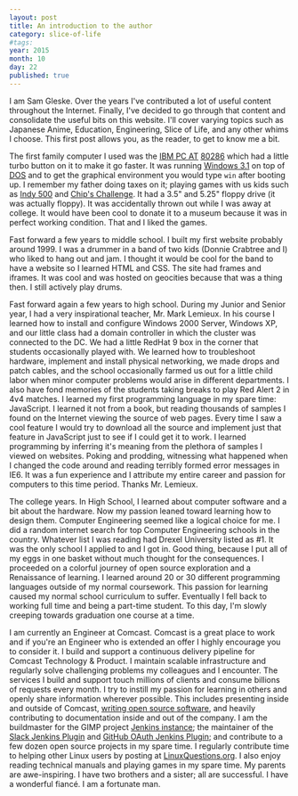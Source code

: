 ```yaml
---
layout: post
title: An introduction to the author
category: slice-of-life
#tags:
year: 2015
month: 10
day: 22
published: true
---
```


I am Sam Gleske.  Over the years I've contributed a lot of useful content
throughout the Internet.  Finally, I've decided to go through that content and
consolidate the useful bits on this website.  I'll cover varying topics such as
Japanese Anime, Education, Engineering, Slice of Life, and any other whims I
choose.  This first post allows you, as the reader, to get to know me a bit.

The first family computer I used was the [IBM PC AT][wiki-pcat]
[80286][wiki-80286] which had a little turbo button on it to make it go faster.
It was running [Windows 3.1][wiki-win31] on top of [DOS][wiki-dos] and to get
the graphical environment you would type `win` after booting up.  I remember my
father doing taxes on it; playing games with us kids such as [Indy 500][indy]
and [Chip's Challenge][chips].  It had a 3.5" and 5.25" floppy drive (it was
actually floppy).  It was accidentally thrown out while I was away at college.
It would have been cool to donate it to a museum because it was in perfect
working condition.  That and I liked the games.

Fast forward a few years to middle school.  I built my first website probably
around 1999.  I was a drummer in a band of two kids (Donnie Crabtree and I) who
liked to hang out and jam.  I thought it would be cool for the band to have a
website so I learned HTML and CSS.  The site had frames and iframes.  It was
cool and was hosted on geocities because that was a thing then.  I still
actively play drums.

Fast forward again a few years to high school.  During my Junior and Senior
year, I had a very inspirational teacher, Mr. Mark Lemieux.  In his course I
learned how to install and configure Windows 2000 Server, Windows XP, and our
little class had a domain controller in which the cluster was connected to the
DC.  We had a little RedHat 9 box in the corner that students occasionally
played with.  We learned how to troubleshoot hardware, implement and install
physical networking, we made drops and patch cables, and the school occasionally
farmed us out for a little child labor when minor computer problems would arise
in different departments.  I also have fond memories of the students taking
breaks to play Red Alert 2 in 4v4 matches.  I learned my first programming
language in my spare time: JavaScript.  I learned it not from a book, but
reading thousands of samples I found on the Internet viewing the source of web
pages.  Every time I saw a cool feature I would try to download all the source
and implement just that feature in JavaScript just to see if I could get it to
work.  I learned programming by inferring it's meaning from the plethora of
samples I viewed on websites.  Poking and prodding, witnessing what happened
when I changed the code around and reading terribly formed error messages in
IE6.  It was a fun experience and I attribute my entire career and passion for
computers to this time period.  Thanks Mr. Lemieux.

The college years.  In High School, I learned about computer software and a bit
about the hardware.  Now my passion leaned toward learning how to design them.
Computer Engineering seemed like a logical choice for me.  I did a random
internet search for top Computer Engineering schools in the country.  Whatever
list I was reading had Drexel University listed as #1.  It was the only school I
applied to and I got in.  Good thing, because I put all of my eggs in one basket
without much thought for the consequences.  I proceeded on a colorful journey of
open source exploration and a Renaissance of learning.  I learned around 20 or
30 different programming languages outside of my normal coursework.  This
passion for learning caused my normal school curriculum to suffer.  Eventually I
fell back to working full time and being a part-time student.  To this day, I'm
slowly creeping towards graduation one course at a time.

I am currently an Engineer at Comcast.  Comcast is a great place to work and if
you're an Engineer who is extended an offer I highly encourage you to consider
it.  I build and support a continuous delivery pipeline for Comcast Technology &
Product.  I maintain scalable infrastructure and regularly solve challenging
problems my colleagues and I encounter.  The services I build and support touch
millions of clients and consume billions of requests every month.  I try to
instill my passion for learning in others and openly share information wherever
possible.  This includes presenting inside and outside of Comcast, [writing open
source software][gh-my], and heavily contributing to documentation inside and
out of the company.  I am the buildmaster for the GIMP project [Jenkins
instance][jenkins-gimp]; the maintainer of the [Slack Jenkins
Plugin][jenkins-slack] and [GitHub OAuth Jenkins Plugin][jenkins-gh-oauth]; and
contribute to a few dozen open source projects in my spare time.  I regularly
contribute time to helping other Linux users by posting at
[LinuxQuestions.org][lq].  I also enjoy reading technical manuals and playing
games in my spare time.  My parents are awe-inspiring.  I have two brothers and
a sister; all are successful.  I have a wonderful fiancé.  I am a fortunate man.

[chips]: http://www.abandonia.com/en/games/410/Chips+Challenge.html
[gh-my]: https://github.com/samrocketman
[indy]: http://www.abandonia.com/en/games/897/Indianapolis+500+-+The+Simulation.html
[jenkins-gh-oauth]: https://github.com/jenkinsci/github-oauth-plugin
[jenkins-gimp]: https://build.gimp.org/
[jenkins-slack]: https://github.com/jenkinsci/slack-plugin
[lq]: http://www.linuxquestions.org/questions/user/sag47-492023/
[wiki-80286]: http://en.wikipedia.org/wiki/Intel_80286
[wiki-dos]: http://en.wikipedia.org/wiki/Disk_operating_system
[wiki-pcat]: http://en.wikipedia.org/wiki/IBM_Personal_Computer/AT
[wiki-win31]: http://en.wikipedia.org/wiki/Windows_3.1x
